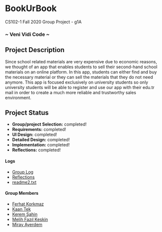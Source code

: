 # BookUrBook
CS102-1 Fall 2020 Group Project - g1A
### ~ Veni Vidi Code ~

## Project Description
Since school related materials are very expensive due to economic reasons, we thought of an app that enables students to sell their second-hand school materials on an online platform. In this app, students can either find and buy the necessary material or they can sell the materials that they do not need anymore. This app is focused exclusively on university students so only university students will be able to register and use our app with their edu.tr mail in order to create a much more reliable and trustworthy sales environment.

## Project Status
+ **Group/project Selection:** completed!
+ **Requirements:** completed!
+ **UI Design:** completed!
+ **Detailed Design:** completed!
+ **Implementation:** completed!
+ **Reflections:** completed!

#### Logs
+ [Group Log](Project_Logs/Veni_Vidi_Code.txt)
+ [Reflections](reflections.txt)
+ [readme2.txt](readme2.txt)

#### Group Members
- [Ferhat Korkmaz](Project_Logs/Ferhat_Korkmaz.txt)    
- [Kaan Tek](Project_Logs/Kaan_Tek.txt)
- [Kerem Şahin](Project_Logs/Kerem_Sahin.txt)
- [Melih Fazıl Keskin](Project_Logs/Melih_Fazil_Keskin.txt)
- [Miray Ayerdem](Project_Logs/Miray_Ayerdem.txt)
